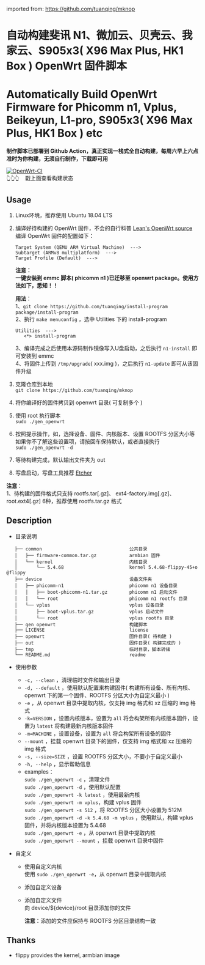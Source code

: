 imported from: https://github.com/tuanqing/mknop

# 自动构建斐讯 N1、微加云、贝壳云、我家云、S905x3( X96 Max Plus, HK1 Box ) OpenWrt 固件脚本
# Automatically Build OpenWrt Firmware for Phicomm n1, Vplus, Beikeyun, L1-pro, S905x3( X96 Max Plus, HK1 Box ) etc

**制作脚本已部署到 Github Action，真正实现一栈式全自动构建，每周六早上六点准时为你构建，无须自行制作，下载即可用**

[![OpenWrt-CI](https://github.com/tuanqing/mknop/workflows/OpenWrt-CI/badge.svg?branch=master)](https://github.com/tuanqing/mknop/actions)  
 👆👆👆&nbsp; &nbsp; 戳上面查看构建状态

## Usage

1. Linux环境，推荐使用 Ubuntu 18.04 LTS
2. 编译好待构建的 OpenWrt 固件，不会的自行科普 [Lean's OpenWrt source](https://github.com/coolsnowwolf/lede "Lean's OpenWrt source")  
   编译 OpenWrt 固件的配置如下：
   ``` 
   Target System (QEMU ARM Virtual Machine)  --->
   Subtarget (ARMv8 multiplatform)  --->
   Target Profile (Default)  --->
   ```

   **注意：  
   一键安装到 emmc 脚本( phicomm n1 )已迁移至 openwrt package。使用方法如下，悉知！！**

   **用法**：  
   1、`git clone https://github.com/tuanqing/install-program package/install-program`  
   2、执行 `make menuconfig` ，选中 Utilities 下的 install-program
      ``` 
      Utilities  --->  
         <*> install-program
      ```
   3、编译完成之后使用本源码制作镜像写入U盘启动，之后执行 `n1-install` 即可安装到 emmc  
   4、将固件上传到 `/tmp/upgrade`( xxx.img )，之后执行 `n1-update` 即可从该固件升级

3. 克隆仓库到本地  
   `git clone https://github.com/tuanqing/mknop` 
4. 将你编译好的固件拷贝到 openwrt 目录( 可复制多个 )
5. 使用 root 执行脚本  
   `sudo ./gen_openwrt` 
6. 按照提示操作，如，选择设备、固件、内核版本、设置 ROOTFS 分区大小等  
   如果你不了解这些设置项，请按回车保持默认，或者直接执行  
   `sudo ./gen_openwrt -d` 
7. 等待构建完成，默认输出文件夹为 out
8. 写盘启动，写盘工具推荐 [Etcher](https://www.balena.io/etcher/)

**注意**：  
1、待构建的固件格式只支持 rootfs.tar[.gz]、 ext4-factory.img[.gz]、root.ext4[.gz] 6种，推荐使用 rootfs.tar.gz 格式 

## Description

* 目录说明
```
   ├── common                                公共目录
   │   ├── firmware-common.tar.gz            armbian 固件
   │   └── kernel                            内核目录
   │       └── 5.4.68                        kernel 5.4.68-flippy-45+o @flippy
   ├── device                                设备文件夹
   │   ├── phicomm-n1                        phicomm n1 设备目录
   │   │   ├── boot-phicomm-n1.tar.gz        phicomm n1 启动文件
   │   │   └── root                          phicomm n1 rootfs 目录
   │   └── vplus                             vplus 设备目录
   │       ├── boot-vplus.tar.gz             vplus 启动文件
   │       └── root                          vplus rootfs 目录
   ├── gen_openwrt                           构建脚本
   ├── LICENSE                               license
   ├── openwrt                               固件目录( 待构建 )
   ├── out                                   固件目录( 构建完成的 )
   ├── tmp                                   临时目录，脚本转储
   └── README.md                             readme

```

* 使用参数
   * `-c, --clean` ，清理临时文件和输出目录
   * `-d, --default` ，使用默认配置来构建固件( 构建所有设备、所有内核、openwrt 下的第一个固件、ROOTFS 分区大小为自定义最小 )
   * `-e` ，从 openwrt 目录中提取内核，仅支持 img 格式和 xz 压缩的 img 格式
   * `-k=VERSION` ，设置内核版本，设置为 `all` 将会构架所有内核版本固件，设置为 `latest` 将构建最新内核版本固件
   * `-m=MACHINE` ，设置设备，设置为 `all` 将会构架所有设备的固件
   * `--mount` ，挂载 openwrt 目录下的固件，仅支持 img 格式和 xz 压缩的 img 格式
   * `-s, --size=SIZE` ，设置 ROOTFS 分区大小，不要小于自定义最小
   * `-h, --help` ，显示帮助信息
   * examples：  
      `sudo ./gen_openwrt -c` ，清理文件  
      `sudo ./gen_openwrt -d` ，使用默认配置  
      `sudo ./gen_openwrt -k latest` ，使用最新内核  
      `sudo ./gen_openwrt -m vplus`，构建 vplus 固件  
      `sudo ./gen_openwrt -s 512` ，将 ROOTFS 分区大小设置为 512M  
      `sudo ./gen_openwrt -d -k 5.4.68 -m vplus` ，使用默认，构建 vplus 固件，并将内核版本设置为 5.4.68  
      `sudo ./gen_openwrt -e` ，从 openwrt 目录中提取内核  
      `sudo ./gen_openwrt --mount` ，挂载 openwrt 目录中固件 

* 自定义
   * 使用自定义内核  
     使用 `sudo ./gen_openwrt -e`，从 openwrt 目录中提取内核
   
   * 添加自定义设备

   * 添加自定义文件  
      向 device/${device}/root 目录添加你的文件

      **注意**：添加的文件应保持与 ROOTFS 分区目录结构一致

## Thanks

* flippy provides the kernel, armbian image
